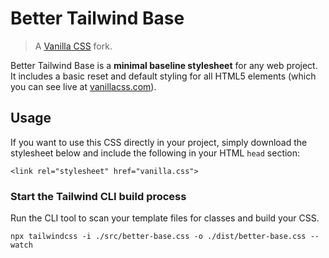 # Better Tailwind Base

> A [Vanilla CSS](https://git.sr.ht/~bt/vanilla-css) fork.

Better Tailwind Base is a <b>minimal baseline stylesheet</b> for any web project. It includes a basic reset and default styling for all HTML5 elements (which you can see live at <a href="https://vanillacss.com">vanillacss.com</a>).

## Usage

If you want to use this CSS directly in your project, simply download the stylesheet below and include the following in your HTML `head` section:

```
<link rel="stylesheet" href="vanilla.css">
```

### Start the Tailwind CLI build process

Run the CLI tool to scan your template files for classes and build your CSS.

```
npx tailwindcss -i ./src/better-base.css -o ./dist/better-base.css --watch
```
